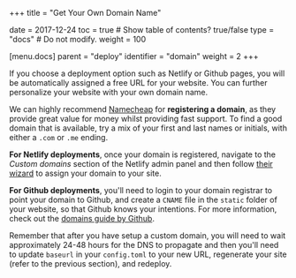 +++
title = "Get Your Own Domain Name"

date = 2017-12-24
toc = true  # Show table of contents? true/false
type = "docs"  # Do not modify.
weight = 100

[menu.docs]
    parent = "deploy"
    identifier = "domain"
    weight = 2
+++

If you choose a deployment option such as Netlify or Github pages, you will be automatically assigned a free URL for your website. You can further personalize your website with your own domain name.

We can highly recommend [Namecheap](https://www.namecheap.com/?aff=105828) for **registering a domain**, as they provide great value for money whilst providing fast support. To find a good domain that is available, try a mix of your first and last names or initials, with either a `.com` or `.me` ending.

**For Netlify deployments**, once your domain is registered, navigate to the *Custom domains* section of the Netlify admin panel and then follow [their wizard](https://www.netlify.com/docs/custom-domains/#assigning-a-custom-domain) to assign your domain to your site.

**For Github deployments**, you'll need to login to your domain registrar to point your domain to Github, and create a `CNAME` file in the `static` folder of your website, so that Github knows your intentions. For more information, check out the [domains guide by Github](https://help.github.com/articles/setting-up-a-custom-domain-with-github-pages/).

Remember that after you have setup a custom domain, you will need to wait approximately 24-48 hours for the DNS to propagate and then you'll need to update `baseurl` in your `config.toml` to your new URL, regenerate your site (refer to the previous section), and redeploy.
